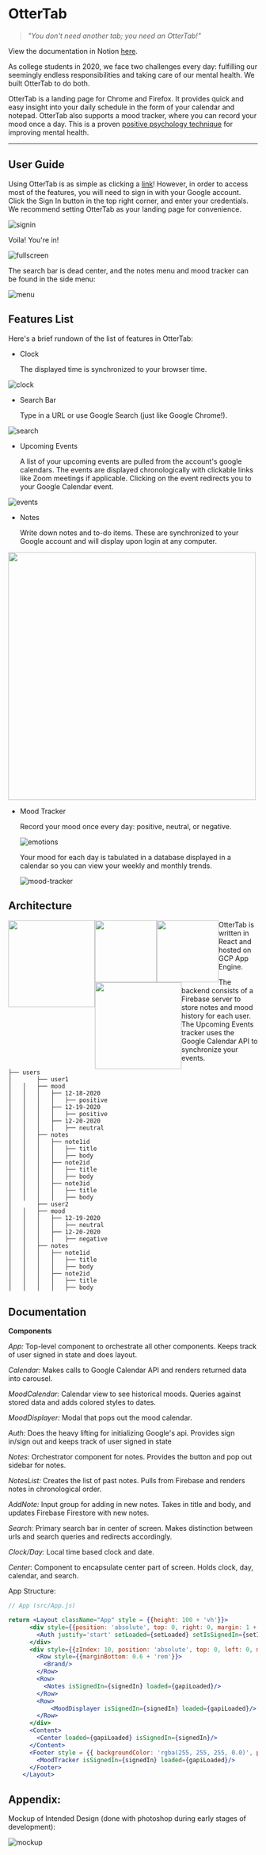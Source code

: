 # OtterTab

> *"You don't need another tab; you need an OtterTab!"*

View the documentation in Notion [here](https://www.notion.so/OtterTab-94463da5c66c48a0b6144a49c6f99029).

As college students in 2020, we face two challenges every day: fulfilling our seemingly endless responsibilities and taking care of our mental health. We built OtterTab to do both.

OtterTab is a landing page for Chrome and Firefox. It provides quick and easy insight into your daily schedule in the form of your calendar and notepad. OtterTab also supports a mood tracker, where you can record your mood once a day. This is a proven [positive psychology technique](https://serenitymentalhealthcenters.com/3-reasons-to-track-your-mood/) for improving mental health.

---

## User Guide

Using OtterTab is as simple as clicking a [link](https://ottertest2.wm.r.appspot.com/)! However, in order to access most of the features, you will need to sign in with your Google account. Click the Sign In button in the top right corner, and enter your credentials. We recommend setting OtterTab as your landing page for convenience.

![signin](/ottertab/doc/signin.png)

Voila! You're in!

![fullscreen](/ottertab/doc/fullscreen.png)

The search bar is dead center, and the notes menu and mood tracker can be found in the side menu:

![menu](/ottertab/doc/menu.png)

## Features List

Here's a brief rundown of the list of features in OtterTab:

- Clock

    The displayed time is synchronized to your browser time.

![clock](/ottertab/doc/clock.png)

- Search Bar

    Type in a URL or use Google Search (just like Google Chrome!).

![search](/ottertab/doc/search.png)

- Upcoming Events

    A list of your upcoming events are pulled from the account's google calendars. The events are displayed chronologically with clickable links like Zoom meetings if applicable. Clicking on the event redirects you to your Google Calendar event.

![events](/ottertab/doc/events.png)

- Notes

    Write down notes and to-do items. These are synchronized to your Google account and will display upon login at any computer.

<img src="/ottertab/doc/notes.png" width="500">

- Mood Tracker

    Record your mood once every day: positive, neutral, or negative.

    ![emotions](/ottertab/doc/emotions.png)

    Your mood for each day is tabulated in a database displayed in a calendar so you can view your weekly and monthly trends.

    ![mood-tracker](/ottertab/doc/mood-tracker.png)

## Architecture

<div>
<img src="/ottertab/doc/firebase.png" height="175" style="float: left">

<img src="/ottertab/doc/react.png" height="125" style="float: left">

<img src="/ottertab/doc/calendar.png" height="125" style="float: left">

<img src="/ottertab/doc/cloud.png" height="175" style="float: left">
</div>

OtterTab is written in React and hosted on GCP App Engine.

The backend consists of a Firebase server to store notes and mood history for each user. The Upcoming Events tracker uses the Google Calendar API to synchronize your events.  

```
├── users
│       ├── user1
│	│	├── mood
│	│	│	├── 12-18-2020
│	│	│	│	├── positive
│	│	│	├── 12-19-2020
│	│	│	│	├── positive
│	│	│	├── 12-20-2020
│	│	│	│	├── neutral
│	│	├── notes
│	│	│	├── note1id
│	│	│	│	├── title
│	│	│	│	├── body
│	│	│	├── note2id
│	│	│	│	├── title
│	│	│	│	├── body
│	│	│	├── note3id
│	│	│	│	├── title
│	│	│	│	├── body
│       ├── user2
│	│	├── mood
│	│	│	├── 12-19-2020
│	│	│	│	├── neutral
│	│	│	├── 12-20-2020
│	│	│	│	├── negative
│	│	├── notes
│	│	│	├── note1id
│	│	│	│	├── title
│	│	│	│	├── body
│	│	│	├── note2id
│	│	│	│	├── title
│	│	│	│	├── body
```

## Documentation

**Components**

*App:* Top-level component to orchestrate all other components. Keeps track of user signed in state and does layout.

*Calendar:* Makes calls to Google Calendar API and renders returned data into carousel.

*MoodCalendar:* Calendar view to see historical moods. Queries against stored data and adds colored styles to dates.

*MoodDisplayer:* Modal that pops out the mood calendar.

*Auth:* Does the heavy lifting for initializing Google's api. Provides sign in/sign out and keeps track of user signed in state

*Notes:* Orchestrator component for notes. Provides the button and pop out sidebar for notes.

*NotesList:* Creates the list of past notes. Pulls from Firebase and renders notes in chronological order.

*AddNote:* Input group for adding in new notes. Takes in title and body, and updates Firebase Firestore with new notes.

*Search:* Primary search bar in center of screen. Makes distinction between urls and search queries and redirects accordingly. 

*Clock/Day:* Local time based clock and date.

*Center*: Component to encapsulate center part of screen. Holds clock, day, calendar, and search.

App Structure: 

```jsx
// App (src/App.js)

return <Layout className="App" style = {{height: 100 + 'vh'}}>
      <div style={{position: 'absolute', top: 0, right: 0, margin: 1 + 'rem'}}>
        <Auth justify='start' setLoaded={setLoaded} setIsSignedIn={setIsSignedIn}/>
      </div>
      <div style={{zIndex: 10, position: 'absolute', top: 0, left: 0, margin: 1 + 'rem'}}>
        <Row style={{marginBottom: 0.6 + 'rem'}}>
          <Brand/>
        </Row>
        <Row>
          <Notes isSignedIn={signedIn} loaded={gapiLoaded}/>
        </Row>
        <Row>
            <MoodDisplayer isSignedIn={signedIn} loaded={gapiLoaded}/>
        </Row>
      </div>
      <Content>
        <Center loaded={gapiLoaded} isSignedIn={signedIn}/>
      </Content>
      <Footer style = {{ backgroundColor: 'rgba(255, 255, 255, 0.0)', position: 'absolute', bottom: 0, width: 100 + '%' }}>
        <MoodTracker isSignedIn={signedIn} loaded={gapiLoaded}/>
      </Footer>
    </Layout>
```

## Appendix:

Mockup of Intended Design (done with photoshop during early stages of development):

![mockup](/ottertab/doc/mockup.png)
